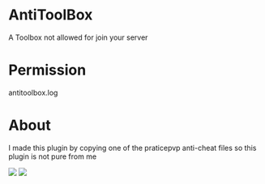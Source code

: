 # AntiToolBox
A Toolbox not allowed for join your server

# Permission

antitoolbox.log

# About

I made this plugin by copying one of the praticepvp anti-cheat files so this plugin is not pure from me




[![](https://poggit.pmmp.io/shield.state/AntiToolboxTS)](https://poggit.pmmp.io/p/AntiToolboxTS)
<a href="https://poggit.pmmp.io/p/AntiToolboxTS"><img src="https://poggit.pmmp.io/shield.state/AntiToolboxTS"></a>

